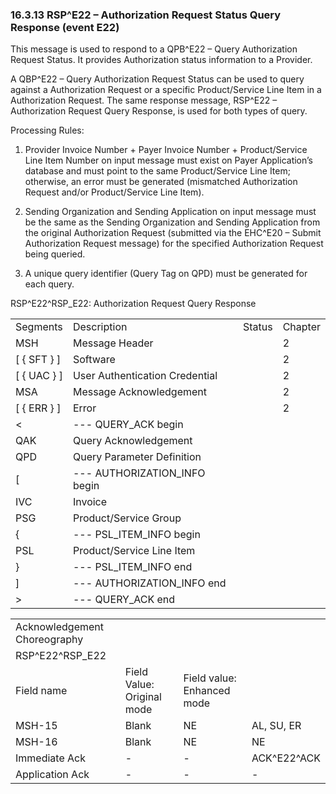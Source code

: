 ### 16.3.13 RSP^E22 – Authorization Request Status Query Response (event E22) 

This message is used to respond to a QPB^E22 – Query Authorization Request Status. It provides Authorization status information to a Provider.

A QBP^E22 – Query Authorization Request Status can be used to query against a Authorization Request or a specific Product/Service Line Item in a Authorization Request. The same response message, RSP^E22 – Authorization Request Query Response, is used for both types of query.

Processing Rules:

1) Provider Invoice Number + Payer Invoice Number + Product/Service Line Item Number on input message must exist on Payer Application’s database and must point to the same Product/Service Line Item; otherwise, an error must be generated (mismatched Authorization Request and/or Product/Service Line Item).

2) Sending Organization and Sending Application on input message must be the same as the Sending Organization and Sending Application from the original Authorization Request (submitted via the EHC^E20 – Submit Authorization Request message) for the specified Authorization Request being queried.

3) A unique query identifier (Query Tag on QPD) must be generated for each query.

RSP^E22^RSP_E22: Authorization Request Query Response

|     |     |     |     |
| --- | --- | --- | --- |
| Segments | Description | Status | Chapter |
| MSH | Message Header |  | 2 |
| [ \{ SFT } ] | Software |  | 2 |
| [ \{ UAC } ] | User Authentication Credential |  | 2 |
| MSA | Message Acknowledgement |  | 2 |
| [ \{ ERR } ] | Error |  | 2 |
| &lt; | --- QUERY_ACK begin |  |  |
| QAK | Query Acknowledgement |  |  |
| QPD | Query Parameter Definition |  |  |
| [ | --- AUTHORIZATION_INFO begin |  |  |
| IVC | Invoice |  |  |
| PSG | Product/Service Group |  |  |
| \{ | --- PSL_ITEM_INFO begin |  |  |
| PSL | Product/Service Line Item |  |  |
| } | --- PSL_ITEM_INFO end |  |  |
| ] | --- AUTHORIZATION_INFO end |  |  |
| > | --- QUERY_ACK end |  |  |

|     |     |     |     |
| --- | --- | --- | --- |
| Acknowledgement Choreography |  |  |  |
| RSP^E22^RSP_E22 |  |  |  |
| Field name | Field Value: Original mode | Field value: Enhanced mode |  |
| MSH-15 | Blank | NE | AL, SU, ER |
| MSH-16 | Blank | NE | NE |
| Immediate Ack | - | - | ACK^E22^ACK |
| Application Ack | - | - | - |
